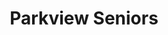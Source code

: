 ---
title: Parkview Seniors
phone: (408) 287-1860
website: http://www.eahhousing.org/pages/apartmentdetail/64
management: EAH Property Management
location: "San Jose"
tags: []
---